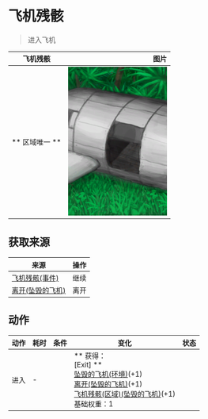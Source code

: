 # 飞机残骸  
> 进入飞机  
  
  飞机残骸  |   图片   
 ----  |  ----:   
 ** 区域唯一 **  |  <img decoding="async" src="Sprite/PlaneCrashed.png" href="a.md" style="max-width:300px;max-height:300px;">   
  
## 获取来源  
来源  |  操作  
----  |  ----  
[飞机残骸(事件)](Event_PlaneCrashFound.md)  |  继续  
[离开(坠毁的飞机)](PlaneCrashExit.md)  |  离开  
## 动作  
动作  |  耗时  |  条件  |  变化  |  状态  
----  |  ----  |  ----  |  ----  |  ----  
进入<br>  |  -  |    |  ** 获得： **<br>** [Exit]  **<br>  [坠毁的飞机(环境)](Env_CrashedPlane.md)(+1)<br>  [离开(坠毁的飞机)](PlaneCrashExit.md)(+1)<br>  [飞机残骸(区域)(坠毁的飞机)](PlaneCrash.md)(+1)<br>基础权重：1  |    


<script>document.title="飞机残骸 - 卡牌生存百科 Card Survival Wiki";</script>